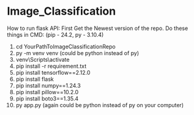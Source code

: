 # Image_Classification

How to run flask API:
First Get the Newest version of the repo.
Do these things in CMD:
(pip - 24.2, py - 3.10.4)

1. cd YourPathToImageClassificationRepo
2. py -m venv venv (could be python instead of py)
3. venv\Scripts\activate
4. pip install -r requirement.txt
5. pip install tensorflow==2.12.0
6. pip install flask
7. pip install numpy==1.24.3
8. pip install pillow==10.2.0
9. pip install boto3==1.35.4
10. py app.py (again could be python instead of py on your computer)
